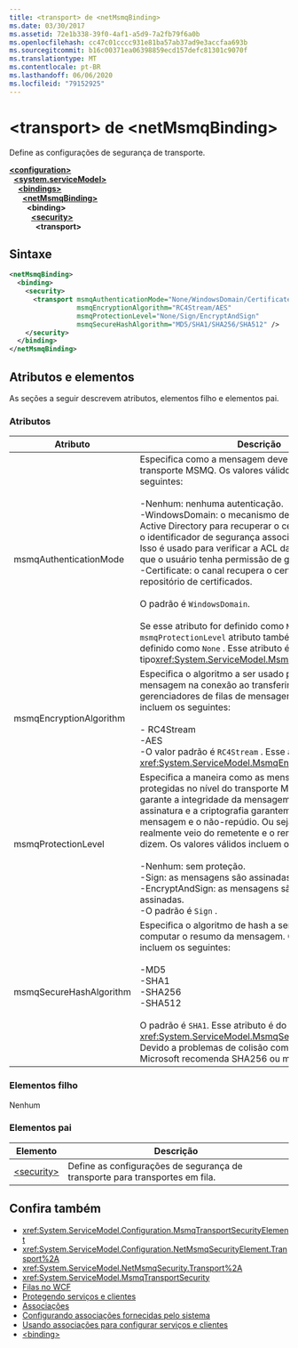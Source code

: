 ```yaml
---
title: <transport> de <netMsmqBinding>
ms.date: 03/30/2017
ms.assetid: 72e1b338-39f0-4af1-a5d9-7a2fb79f6a0b
ms.openlocfilehash: cc47c01cccc931e81ba57ab37ad9e3accfaa693b
ms.sourcegitcommit: b16c00371ea06398859ecd157defc81301c9070f
ms.translationtype: MT
ms.contentlocale: pt-BR
ms.lasthandoff: 06/06/2020
ms.locfileid: "79152925"
---
```

# <a name="transport-of-netmsmqbinding"></a>\<transport> de \<netMsmqBinding>
Define as configurações de segurança de transporte.  
  
[**\<configuration>**](../configuration-element.md)\
&nbsp;&nbsp;[**\<system.serviceModel>**](system-servicemodel.md)\
&nbsp;&nbsp;&nbsp;&nbsp;[**\<bindings>**](bindings.md)\
&nbsp;&nbsp;&nbsp;&nbsp;&nbsp;&nbsp;[**\<netMsmqBinding>**](netmsmqbinding.md)\
&nbsp;&nbsp;&nbsp;&nbsp;&nbsp;&nbsp;&nbsp;&nbsp;**\<binding>**\
&nbsp;&nbsp;&nbsp;&nbsp;&nbsp;&nbsp;&nbsp;&nbsp;&nbsp;&nbsp;[**\<security>**](security-of-netmsmqbinding.md)\
&nbsp;&nbsp;&nbsp;&nbsp;&nbsp;&nbsp;&nbsp;&nbsp;&nbsp;&nbsp;&nbsp;&nbsp;**\<transport>**  
  
## <a name="syntax"></a>Sintaxe  
  
```xml  
<netMsmqBinding>
  <binding>
    <security>
      <transport msmqAuthenticationMode="None/WindowsDomain/Certificate"
                 msmqEncryptionAlgorithm="RC4Stream/AES"
                 msmqProtectionLevel="None/Sign/EncryptAndSign"
                 msmqSecureHashAlgorithm="MD5/SHA1/SHA256/SHA512" />
    </security>
  </binding>
</netMsmqBinding>
```  
  
## <a name="attributes-and-elements"></a>Atributos e elementos  
 As seções a seguir descrevem atributos, elementos filho e elementos pai.  
  
### <a name="attributes"></a>Atributos  
  
|Atributo|Descrição|  
|---------------|-----------------|  
|msmqAuthenticationMode|Especifica como a mensagem deve ser autenticada pelo transporte MSMQ. Os valores válidos incluem os seguintes:<br /><br /> -Nenhum: nenhuma autenticação.<br />-WindowsDomain: o mecanismo de autenticação usa Active Directory para recuperar o certificado X. 509 para o identificador de segurança associado à mensagem. Isso é usado para verificar a ACL da fila para garantir que o usuário tenha permissão de gravação para a fila.<br />-Certificate: o canal recupera o certificado do repositório de certificados.<br /><br /> O padrão é `WindowsDomain`.<br /><br /> Se esse atributo for definido como `None` , o `msmqProtectionLevel` atributo também deverá ser definido como `None` . Esse atributo é do tipo<xref:System.ServiceModel.MsmqAuthenticationMode>|  
|msmqEncryptionAlgorithm|Especifica o algoritmo a ser usado para criptografia de mensagem na conexão ao transferir mensagens entre gerenciadores de filas de mensagens. Os valores válidos incluem os seguintes:<br /><br /> - RC4Stream<br />-AES<br />-O valor padrão é `RC4Stream` . Esse atributo é do tipo <xref:System.ServiceModel.MsmqEncryptionAlgorithm> .|  
|msmqProtectionLevel|Especifica a maneira como as mensagens são protegidas no nível do transporte MSMQ. A criptografia garante a integridade da mensagem, enquanto a assinatura e a criptografia garantem a integridade da mensagem e o não-repúdio. Ou seja, a mensagem realmente veio do remetente e o remetente é quem eles dizem. Os valores válidos incluem os seguintes:<br /><br /> -Nenhum: sem proteção.<br />-Sign: as mensagens são assinadas.<br />-EncryptAndSign: as mensagens são criptografadas e assinadas.<br />-O padrão é `Sign` .|  
|msmqSecureHashAlgorithm|Especifica o algoritmo de hash a ser usado para computar o resumo da mensagem. Os valores válidos incluem os seguintes:<br /><br /> -MD5<br />-SHA1<br />-SHA256<br />-SHA512<br /><br /> O padrão é `SHA1`. Esse atributo é do tipo <xref:System.ServiceModel.MsmqSecureHashAlgorithm> .<br>Devido a problemas de colisão com MD5 e SHA1, a Microsoft recomenda SHA256 ou melhor.|  
  
### <a name="child-elements"></a>Elementos filho  
 Nenhum  
  
### <a name="parent-elements"></a>Elementos pai  
  
|Elemento|Descrição|  
|-------------|-----------------|  
|[\<security>](security-of-netmsmqbinding.md)|Define as configurações de segurança de transporte para transportes em fila.|  
  
## <a name="see-also"></a>Confira também

- <xref:System.ServiceModel.Configuration.MsmqTransportSecurityElement>
- <xref:System.ServiceModel.Configuration.NetMsmqSecurityElement.Transport%2A>
- <xref:System.ServiceModel.NetMsmqSecurity.Transport%2A>
- <xref:System.ServiceModel.MsmqTransportSecurity>
- [Filas no WCF](../../../wcf/feature-details/queues-in-wcf.md)
- [Protegendo serviços e clientes](../../../wcf/feature-details/securing-services-and-clients.md)
- [Associações](../../../wcf/bindings.md)
- [Configurando associações fornecidas pelo sistema](../../../wcf/feature-details/configuring-system-provided-bindings.md)
- [Usando associações para configurar serviços e clientes](../../../wcf/using-bindings-to-configure-services-and-clients.md)
- [\<binding>](bindings.md)
